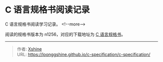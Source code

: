 # C 语言规格书阅读记录


C 语言规格书阅读学习记录。
&lt;!--more--&gt;

阅读的规格书版本为 n1256，对应的下载地址为 [C 语言规格书](https://www.open-std.org/jtc1/sc22/wg14/www/docs/n1256.pdf)。


---

> 作者: [Xshine](https://github.com/LoongGshine)  
> URL: https://loonggshine.github.io/c-specification/c-specification/  

